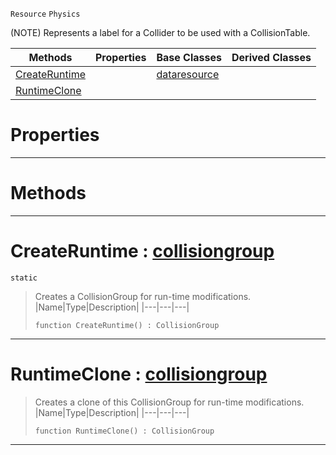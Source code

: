  `Resource` `Physics`



(NOTE) Represents a label for a Collider to be used with a CollisionTable.

|Methods|Properties|Base Classes|Derived Classes|
|---|---|---|---|
|[ CreateRuntime](collisiongroup.md#createruntime-zilch-engin)| |[dataresource](dataresource.md)| |
|[ RuntimeClone](collisiongroup.md#runtimeclone-zilch-engine)| | | |


 #  Properties


---  
 #  Methods


---  
 #  CreateRuntime : [collisiongroup](collisiongroup.md)

 `static`

> Creates a CollisionGroup for run-time modifications.
> |Name|Type|Description|
> |---|---|---|
> ``` lang=cpp, name=Nada
> function CreateRuntime() : CollisionGroup
> ``` 


---  
 #  RuntimeClone : [collisiongroup](collisiongroup.md)

> Creates a clone of this CollisionGroup for run-time modifications.
> |Name|Type|Description|
> |---|---|---|
> ``` lang=cpp, name=Nada
> function RuntimeClone() : CollisionGroup
> ``` 


---  
 

 